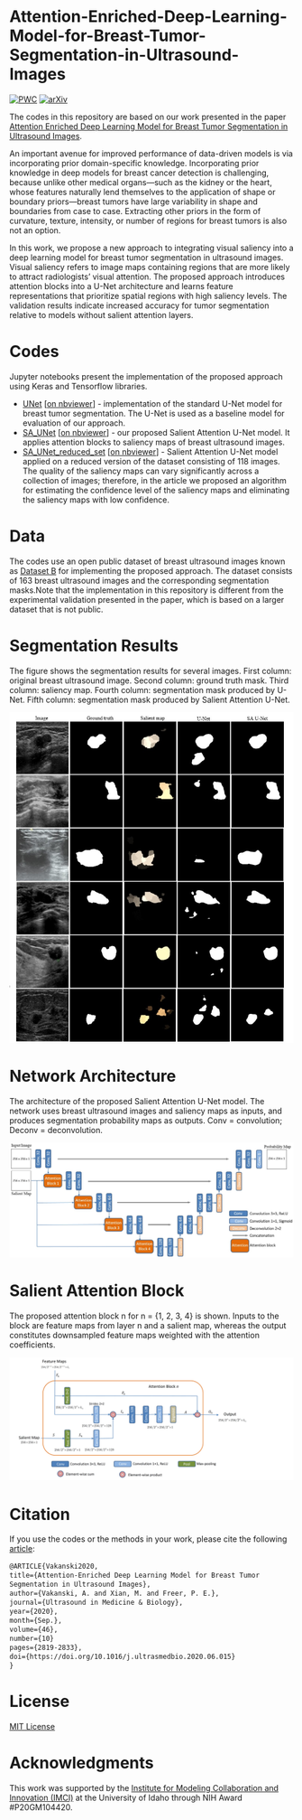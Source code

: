 # Attention-Enriched-Deep-Learning-Model-for-Breast-Tumor-Segmentation-in-Ultrasound-Images

[![PWC](https://img.shields.io/endpoint.svg?url=https://paperswithcode.com/badge/attention-enriched-deep-learning-model-for/lesion-segmentation-on-bus-2017-dataset-b)](https://paperswithcode.com/sota/lesion-segmentation-on-bus-2017-dataset-b?p=attention-enriched-deep-learning-model-for)
[![arXiv](https://img.shields.io/badge/arXiv-2019.08978-b31b1b)](https://arxiv.org/abs/1910.08978)

The codes in this repository are based on our work presented in the paper <a href="https://arxiv.org/abs/1910.08978">Attention Enriched Deep Learning Model for Breast Tumor Segmentation in Ultrasound Images</a>. 

An important avenue for improved performance of data-driven models is via incorporating prior domain-specific knowledge. Incorporating prior knowledge in deep models for breast cancer detection is challenging, because unlike other medical organs—such as the kidney or the heart, whose features naturally lend themselves to the application of shape or boundary priors—breast tumors have large variability in shape and boundaries from case to case. Extracting other priors in the form of curvature, texture, intensity, or number of regions for breast tumors is also not an option.

In this work, we propose a new approach to integrating visual saliency into a deep learning model for breast tumor segmentation in ultrasound images. Visual saliency refers to image maps containing regions that are more likely to attract radiologists’ visual attention. The proposed approach introduces attention blocks into a
U-Net architecture and learns feature representations that prioritize spatial regions with high saliency levels. The validation results indicate increased accuracy for tumor segmentation relative to models without salient attention layers.

# Codes
Jupyter notebooks present the implementation of the proposed approach using Keras and Tensorflow libraries.
* <a href="Codes/UNet.ipynb">UNet</a> [<a href="https://nbviewer.jupyter.org/github/avakanski/Attention-Enriched-Deep-Learning-Model-for-Breast-Tumor-Segmentation/blob/main/Codes/UNet.ipynb">on nbviewer</a>] - implementation of the standard U-Net model for breast tumor segmentation. The U-Net is used as a baseline model for evaluation of our approach.
* <a href="Codes/SA_UNet.ipynb">SA_UNet</a> [<a href="https://nbviewer.jupyter.org/github/avakanski/Attention-Enriched-Deep-Learning-Model-for-Breast-Tumor-Segmentation/blob/main/Codes/SA_UNet.ipynb">on nbviewer</a>] - our proposed Salient Attention U-Net model. It applies attention blocks to saliency maps of breast ultrasound images. 
* <a href="Codes/SA_UNet_reduced_set.ipynb">SA_UNet_reduced_set</a> [<a href="https://nbviewer.jupyter.org/github/avakanski/Attention-Enriched-Deep-Learning-Model-for-Breast-Tumor-Segmentation/blob/main/Codes/SA_UNet_reduced_set.ipynb">on nbviewer</a>] - Salient Attention U-Net model applied on a reduced version of the dataset consisting of 118 images. The quality of the saliency maps can vary significantly across a collection of images; therefore, in the article we proposed an algorithm for estimating the confidence level of the saliency maps and eliminating the saliency maps with low confidence.

# Data
The codes use an open public dataset of breast ultrasound images known as <a href="https://ieeexplore.ieee.org/document/8003418">Dataset B</a> for implementing the proposed approach. The dataset consists of 163 breast ultrasound images and the corresponding segmentation masks.Note that the implementation in this repository is different from the experimental validation presented in the paper, which is based on a larger dataset that is not public. 

# Segmentation Results
The figure shows the segmentation results for several images. First column: original breast ultrasound image. Second column: ground truth mask. Third
column: saliency map. Fourth column: segmentation mask produced by U-Net. Fifth column: segmentation mask produced by Salient Attention U-Net.

<p align="center">
  <img width="720" src="Figures/figure_with_results.jpg">
</p>

# Network Architecture
The architecture of the proposed Salient Attention U-Net model. The network uses breast ultrasound images and saliency maps as inputs, and produces segmentation probability maps as outputs. Conv = convolution; Deconv = deconvolution.

![SA-UNet Architecture](Figures/model.jpg)

# Salient Attention Block
The proposed attention block n for n = {1, 2, 3, 4} is shown. Inputs to the block are feature maps from layer n and a salient map, whereas the output constitutes downsampled feature maps weighted with the attention coefficients.

![Attention Block](Figures/attention_block.jpg)

# Citation
If you use the codes or the methods in your work, please cite the following <a href="https://www.sciencedirect.com/science/article/abs/pii/S0301562920302878">article</a>:   

    @ARTICLE{Vakanski2020,
    title={Attention-Enriched Deep Learning Model for Breast Tumor Segmentation in Ultrasound Images},
    author={Vakanski, A. and Xian, M. and Freer, P. E.},
    journal={Ultrasound in Medicine & Biology}, 
    year={2020},
    month={Sep.},
    volume={46},
    number={10}
    pages={2819-2833},
    doi={https://doi.org/10.1016/j.ultrasmedbio.2020.06.015}
    }

# License
<a href="License - MIT.txt">MIT License</a>


# Acknowledgments
This work was supported by the <a href="https://imci.uidaho.edu/get-involved/about-cmci/">Institute for Modeling Collaboration and Innovation (IMCI)</a> at the University of Idaho through NIH Award #P20GM104420.
